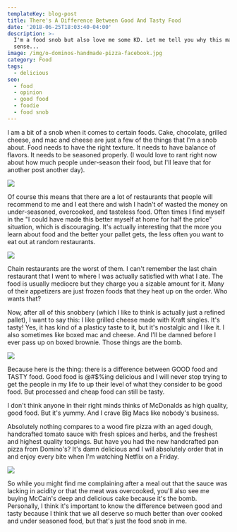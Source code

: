 ```yaml
---
templateKey: blog-post
title: There's A Difference Between Good And Tasty Food
date: '2018-06-25T18:03:40-04:00'
description: >-
  I'm a food snob but also love me some KD. Let me tell you why this makes
  sense...
image: /img/o-dominos-handmade-pizza-facebook.jpg
category: Food
tags:
  - delicious
seo:
  - food
  - opinion
  - good food
  - foodie
  - food snob
---
```


I am a bit of a snob when it comes to certain foods. Cake, chocolate, grilled cheese, and mac and cheese are just a few of the things that I'm a snob about. Food needs to have the right texture. It needs to have balance of flavors. It needs to be seasoned properly. (I would love to rant right now about how much people under-season their food, but I'll leave that for another post another day).

![](/img/every-chopped-episode-needs-more-salt.jpg)

Of course this means that there are a lot of restaurants that people will recommend to me and I eat there and wish I hadn't of wasted the money on under-seasoned, overcooked, and tasteless food. Often times I find myself in the "I could have made this better myself at home for half the price" situation, which is discouraging. It's actually interesting that the more you learn about food and the better your pallet gets, the less often you want to eat out at random restaurants.

![](/img/compressed_ezgif.com-gif-maker__13_.gif)

Chain restaurants are the worst of them. I can't remember the last chain restaurant that I went to where I was actually satisfied with what I ate. The food is usually mediocre but they charge you a sizable amount for it. Many of their appetizers are just frozen foods that they heat up on the order. Who wants that?

Now, after all of this snobbery (which I like to think is actually just a refined pallet), I want to say this: I like grilled cheese made with Kraft singles. It's tasty! Yes, it has kind of a plasticy taste to it, but it's nostalgic and I like it. I also sometimes like boxed mac and cheese. And I'll be damned before I ever pass up on boxed brownie. Those things are the bomb.

![](/img/kraft-singles-grilled-cheese-e1460638204338.jpg)

Because here is the thing: there is a difference between GOOD food and TASTY food. Good food is @#$%ing delicious and I will never stop trying to get the people in my life to up their level of what they consider to be good food. But processed and cheap food can still be tasty.

I don't think anyone in their right minds thinks of McDonalds as high quality, good food. But it's yummy. And I crave Big Macs like nobody's business.

Absolutely nothing compares to a wood fire pizza with an aged dough, handcrafted tomato sauce with fresh spices and herbs, and the freshest and highest quality toppings. But have you had the new handcrafted pan pizza from Domino's? It's damn delicious and I will absolutely order that in and enjoy every bite when I'm watching Netflix on a Friday.

![](/img/calories-meme.jpg)

So while you might find me complaining after a meal out that the sauce was lacking in acidity or that the meat was overcooked, you'll also see me buying McCain's deep and delicious cake because it's the bomb. Personally, I think it's important to know the difference between good and tasty because I think that we all deserve so much better than over cooked and under seasoned food, but that's just the food snob in me.
